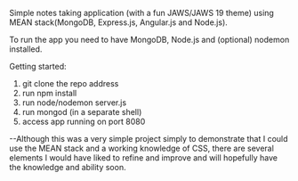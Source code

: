 Simple notes taking application (with a fun JAWS/JAWS 19 theme) using MEAN stack(MongoDB, Express.js, Angular.js and Node.js).


To run the app you need to have MongoDB, Node.js and (optional) nodemon installed.

Getting started:
  1. git clone the repo address 
  2. run npm install
  3. run node/nodemon server.js
  4. run mongod (in a separate shell)
  5. access app running on port 8080
  
  
  --Although this was a very simple project simply to demonstrate that I could use the MEAN stack and a working knowledge of CSS, there are several elements I would have liked to refine and improve and will hopefully have the knowledge and ability soon.
